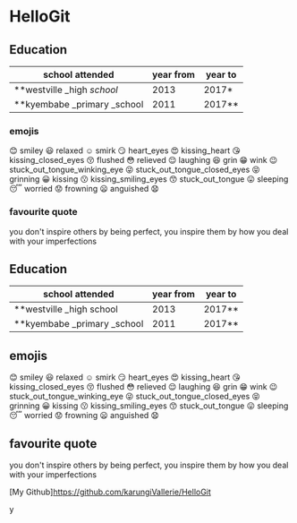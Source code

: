# HelloGit
## Education
school attended|year from |year to
---------------|----------|-------
**westville _high _school_|2013|2017*
**kyembabe _primary _school|2011|2017**

### emojis

:blush: 	smiley :smiley: 	relaxed :relaxed:
smirk :smirk: 	heart_eyes :heart_eyes: 	kissing_heart :kissing_heart:
kissing_closed_eyes :kissing_closed_eyes: 	flushed :flushed: 	relieved :relieved:
laughing :satisfied: 	grin :grin: 	wink :wink:
stuck_out_tongue_winking_eye :stuck_out_tongue_winking_eye: 	stuck_out_tongue_closed_eyes :stuck_out_tongue_closed_eyes: 	grinning :grinning:
kissing :kissing: 	kissing_smiling_eyes :kissing_smiling_eyes: 	stuck_out_tongue :stuck_out_tongue:
sleeping :sleeping: 	worried :worried: 	frowning :frowning:
anguished :anguished:

### favourite quote
you don't inspire others by being perfect, you inspire them by how you deal with your imperfections


## Education

school attended |	year from 	|year to
----------------|------------|--------
**westville _high school |	2013|	2017**
**kyembabe _primary _school |	2011 |	2017**

## emojis

:blush: 	smiley :smiley: 	relaxed :relaxed:
smirk :smirk: 	heart_eyes :heart_eyes: 	kissing_heart :kissing_heart:
kissing_closed_eyes :kissing_closed_eyes: 	flushed :flushed: 	relieved :relieved:
laughing :satisfied: 	grin :grin: 	wink :wink:
stuck_out_tongue_winking_eye :stuck_out_tongue_winking_eye: 	stuck_out_tongue_closed_eyes :stuck_out_tongue_closed_eyes: 	grinning :grinning:
kissing :kissing: 	kissing_smiling_eyes :kissing_smiling_eyes: 	stuck_out_tongue :stuck_out_tongue:
sleeping :sleeping: 	worried :worried: 	frowning :frowning:
anguished :anguished:
## favourite quote

you don't inspire others by being perfect, you inspire them by how you deal with your imperfections

[My Github]https://github.com/karungiVallerie/HelloGit


y
